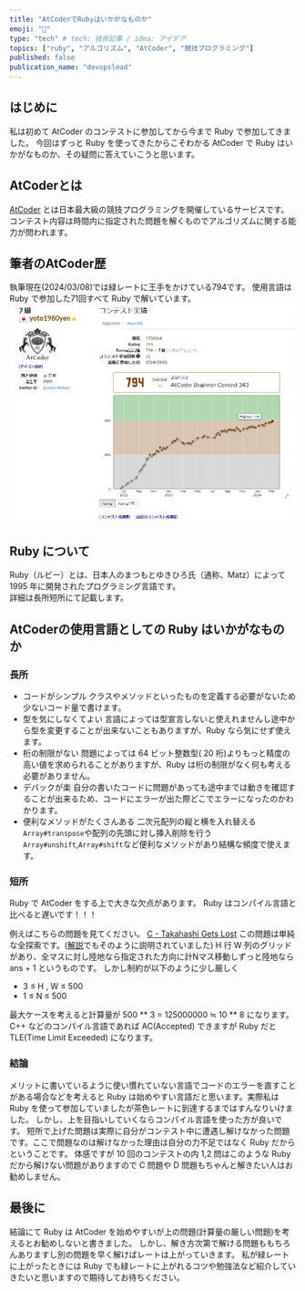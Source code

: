 ```yaml
---
title: "AtCoderでRubyはいかがなものか"
emoji: "🐙"
type: "tech" # tech: 技術記事 / idea: アイデア
topics: ["ruby", "アルゴリズム", "AtCoder", "競技プログラミング"]
published: false
publication_name: "devopslead"
---
```

## はじめに
私は初めて AtCoder のコンテストに参加してから今まで Ruby で参加してきました。
今回はずっと Ruby を使ってきたからこそわかる AtCoder で Ruby はいかがなものか、その疑問に答えていこうと思います。
## AtCoderとは
[AtCoder](https://atcoder.jp/?lang=ja) とは日本最大級の競技プログラミングを開催しているサービスです。
コンテスト内容は時間内に指定された問題を解くものでアルゴリズムに関する能力が問われます。

## 筆者のAtCoder歴
執筆現在(2024/03/08)では緑レートに王手をかけている794です。
使用言語は Ruby で参加した71回すべて Ruby で解いています。
![](/images/atcoder_profile.png)

## Ruby について
Ruby（ルビー）とは、日本人のまつもとゆきひろ氏（通称、Matz）によって 1995 年に開発されたプログラミング言語です。<br>
詳細は長所短所にて記載します。

## AtCoderの使用言語としての Ruby はいかがなものか
### 長所
- コードがシンプル
  クラスやメソッドといったものを定義する必要がないため少ないコード量で書けます。
- 型を気にしなくてよい
  言語によっては型宣言しないと使えれませんし途中から型を変更することが出来ないこともありますが、Ruby なら気にせず使えます。
- 桁の制限がない
  問題によっては 64 ビット整数型( 20 桁)よりもっと精度の高い値を求められることがありますが、Ruby は桁の制限がなく何も考える必要がありません。
- デバックが楽
  自分の書いたコードに問題があっても途中までは動きを確認することが出来るため、コードにエラーが出た際どこでエラーになったのかわかります。
- 便利なメソッドがたくさんある
  二次元配列の縦と横を入れ替える`Array#transpose`や配列の先頭に対し挿入削除を行う`Array#unshift`,`Array#shift`など便利なメソッドがあり結構な頻度で使えます。

### 短所
Ruby で AtCoder をする上で大きな欠点があります。
Ruby はコンパイル言語と比べると遅いです！！！

例えばこちらの問題を見てください。
[C - Takahashi Gets Lost](https://atcoder.jp/contests/abc341/tasks/abc341_c)
この問題は単純な全探索です。([解説](https://atcoder.jp/contests/abc341/editorial/9318)でもそのように説明されていました)
H 行 W 列のグリッドがあり、全マスに対し陸地なら指定された方向に計Nマス移動しずっと陸地なら ans + 1 というものです。
しかし制約が以下のように少し厳しく
- 3 ≤ H , W ≤ 500
- 1 ≤ N ≤ 500

最大ケースを考えると計算量が 500 ** 3 = 125000000 ≒ 10 ** 8 になります。
C++ などのコンパイル言語であれば AC(Accepted) できますが Ruby だと TLE(Time Limit Exceeded) になります。

### 結論
メリットに書いているように使い慣れていない言語でコードのエラーを直すことがある場合などを考えると Ruby は始めやすい言語だと思います。実際私は Ruby を使って参加していましたが茶色レートに到達するまではすんなりいけました。
しかし、上を目指いしていくならコンパイル言語を使った方が良いです。
短所で上げた問題は実際に自分がコンテスト中に遭遇し解けなかった問題です。ここで問題なのは解けなかった理由は自分の力不足ではなく Ruby だからということです。
体感ですが 10 回のコンテストの内 1,2 問はこのような Ruby だから解けない問題がありますので C 問題や D 問題もちゃんと解きたい人はお勧めしません。

## 最後に
結論にて Ruby は AtCoder を始めやすいが上の問題(計算量の厳しい問題)を考えるとお勧めしないと書きました。
しかし、解き方次第で解ける問題ももちろんありますし別の問題を早く解けばレートは上がっていきます。
私が緑レートに上がったときには Ruby でも緑レートに上がれるコツや勉強法など紹介していきたいと思いますので期待してお待ちください。
